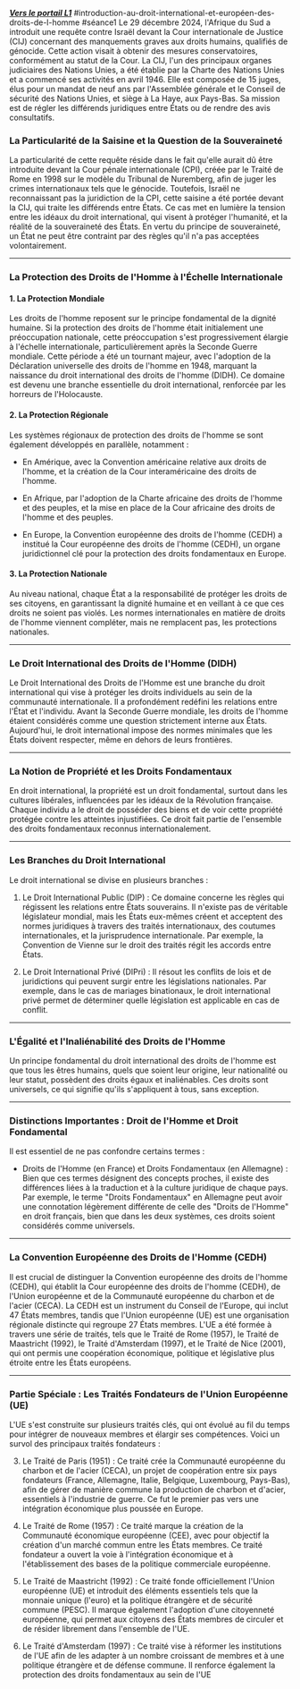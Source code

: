 ***[Vers le portail L1](/1.%20L1/0.%20L1)***
#introduction-au-droit-international-et-européen-des-droits-de-l-homme #séance1 
Le 29 décembre 2024, l'Afrique du Sud a introduit une requête contre Israël devant la Cour internationale de Justice (CIJ) concernant des manquements graves aux droits humains, qualifiés de génocide. Cette action visait à obtenir des mesures conservatoires, conformément au statut de la Cour. La CIJ, l'un des principaux organes judiciaires des Nations Unies, a été établie par la Charte des Nations Unies et a commencé ses activités en avril 1946. Elle est composée de 15 juges, élus pour un mandat de neuf ans par l'Assemblée générale et le Conseil de sécurité des Nations Unies, et siège à La Haye, aux Pays-Bas. Sa mission est de régler les différends juridiques entre États ou de rendre des avis consultatifs.

### La Particularité de la Saisine et la Question de la Souveraineté

La particularité de cette requête réside dans le fait qu'elle aurait dû être introduite devant la Cour pénale internationale (CPI), créée par le Traité de Rome en 1998 sur le modèle du Tribunal de Nuremberg, afin de juger les crimes internationaux tels que le génocide. Toutefois, Israël ne reconnaissant pas la juridiction de la CPI, cette saisine a été portée devant la CIJ, qui traite les différends entre États. Ce cas met en lumière la tension entre les idéaux du droit international, qui visent à protéger l'humanité, et la réalité de la souveraineté des États. En vertu du principe de souveraineté, un État ne peut être contraint par des règles qu'il n'a pas acceptées volontairement.

---

### La Protection des Droits de l'Homme à l'Échelle Internationale

#### 1. La Protection Mondiale

Les droits de l'homme reposent sur le principe fondamental de la dignité humaine. Si la protection des droits de l'homme était initialement une préoccupation nationale, cette préoccupation s'est progressivement élargie à l'échelle internationale, particulièrement après la Seconde Guerre mondiale. Cette période a été un tournant majeur, avec l'adoption de la Déclaration universelle des droits de l'homme en 1948, marquant la naissance du droit international des droits de l'homme (DIDH). Ce domaine est devenu une branche essentielle du droit international, renforcée par les horreurs de l'Holocauste.

#### 2. La Protection Régionale

Les systèmes régionaux de protection des droits de l'homme se sont également développés en parallèle, notamment :

- En Amérique, avec la Convention américaine relative aux droits de l'homme, et la création de la Cour interaméricaine des droits de l'homme.
    
- En Afrique, par l'adoption de la Charte africaine des droits de l'homme et des peuples, et la mise en place de la Cour africaine des droits de l'homme et des peuples.
    
- En Europe, la Convention européenne des droits de l'homme (CEDH) a institué la Cour européenne des droits de l'homme (CEDH), un organe juridictionnel clé pour la protection des droits fondamentaux en Europe.
    

#### 3. La Protection Nationale

Au niveau national, chaque État a la responsabilité de protéger les droits de ses citoyens, en garantissant la dignité humaine et en veillant à ce que ces droits ne soient pas violés. Les normes internationales en matière de droits de l'homme viennent compléter, mais ne remplacent pas, les protections nationales.

---

### Le Droit International des Droits de l'Homme (DIDH)

Le Droit International des Droits de l'Homme est une branche du droit international qui vise à protéger les droits individuels au sein de la communauté internationale. Il a profondément redéfini les relations entre l'État et l'individu. Avant la Seconde Guerre mondiale, les droits de l'homme étaient considérés comme une question strictement interne aux États. Aujourd'hui, le droit international impose des normes minimales que les États doivent respecter, même en dehors de leurs frontières.

---

### La Notion de Propriété et les Droits Fondamentaux

En droit international, la propriété est un droit fondamental, surtout dans les cultures libérales, influencées par les idéaux de la Révolution française. Chaque individu a le droit de posséder des biens et de voir cette propriété protégée contre les atteintes injustifiées. Ce droit fait partie de l'ensemble des droits fondamentaux reconnus internationalement.

---
### Les Branches du Droit International

Le droit international se divise en plusieurs branches :

1. Le Droit International Public (DIP) : Ce domaine concerne les règles qui régissent les relations entre États souverains. Il n'existe pas de véritable législateur mondial, mais les États eux-mêmes créent et acceptent des normes juridiques à travers des traités internationaux, des coutumes internationales, et la jurisprudence internationale. Par exemple, la Convention de Vienne sur le droit des traités régit les accords entre États.  
      
2. Le Droit International Privé (DIPri) : Il résout les conflits de lois et de juridictions qui peuvent surgir entre les législations nationales. Par exemple, dans le cas de mariages binationaux, le droit international privé permet de déterminer quelle législation est applicable en cas de conflit.  
      

---

### L'Égalité et l'Inaliénabilité des Droits de l'Homme

Un principe fondamental du droit international des droits de l'homme est que tous les êtres humains, quels que soient leur origine, leur nationalité ou leur statut, possèdent des droits égaux et inaliénables. Ces droits sont universels, ce qui signifie qu'ils s'appliquent à tous, sans exception.

---

### Distinctions Importantes : Droit de l'Homme et Droit Fondamental

Il est essentiel de ne pas confondre certains termes :

- Droits de l'Homme (en France) et Droits Fondamentaux (en Allemagne) : Bien que ces termes désignent des concepts proches, il existe des différences liées à la traduction et à la culture juridique de chaque pays. Par exemple, le terme "Droits Fondamentaux" en Allemagne peut avoir une connotation légèrement différente de celle des "Droits de l'Homme" en droit français, bien que dans les deux systèmes, ces droits soient considérés comme universels.
    

---

### La Convention Européenne des Droits de l'Homme (CEDH)

Il est crucial de distinguer la Convention européenne des droits de l'homme (CEDH), qui établit la Cour européenne des droits de l'homme (CEDH), de l'Union européenne et de la Communauté européenne du charbon et de l'acier (CECA). La CEDH est un instrument du Conseil de l'Europe, qui inclut 47 États membres, tandis que l'Union européenne (UE) est une organisation régionale distincte qui regroupe 27 États membres. L'UE a été formée à travers une série de traités, tels que le Traité de Rome (1957), le Traité de Maastricht (1992), le Traité d'Amsterdam (1997), et le Traité de Nice (2001), qui ont permis une coopération économique, politique et législative plus étroite entre les États européens.

---

### Partie Spéciale : Les Traités Fondateurs de l'Union Européenne (UE)

L'UE s'est construite sur plusieurs traités clés, qui ont évolué au fil du temps pour intégrer de nouveaux membres et élargir ses compétences. Voici un survol des principaux traités fondateurs :

3. Le Traité de Paris (1951) : Ce traité crée la Communauté européenne du charbon et de l'acier (CECA), un projet de coopération entre six pays fondateurs (France, Allemagne, Italie, Belgique, Luxembourg, Pays-Bas), afin de gérer de manière commune la production de charbon et d'acier, essentiels à l'industrie de guerre. Ce fut le premier pas vers une intégration économique plus poussée en Europe.  
    
4. Le Traité de Rome (1957) : Ce traité marque la création de la Communauté économique européenne (CEE), avec pour objectif la création d'un marché commun entre les États membres. Ce traité fondateur a ouvert la voie à l'intégration économique et à l'établissement des bases de la politique commerciale européenne.    
    
5. Le Traité de Maastricht (1992) : Ce traité fonde officiellement l'Union européenne (UE) et introduit des éléments essentiels tels que la monnaie unique (l'euro) et la politique étrangère et de sécurité commune (PESC). Il marque également l'adoption d'une citoyenneté européenne, qui permet aux citoyens des États membres de circuler et de résider librement dans l'ensemble de l'UE.  
	
6. Le Traité d'Amsterdam (1997) : Ce traité vise à réformer les institutions de l'UE afin de les adapter à un nombre croissant de membres et à une politique étrangère et de défense commune. Il renforce également la protection des droits fondamentaux au sein de l'UE